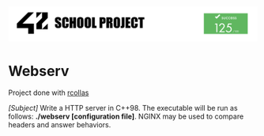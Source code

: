 ![42](docs/42Project.png "42")

# Webserv

Project done with [rcollas](https://github.com/rcollas)

_[Subject]_
Write a HTTP server in C++98. The executable will be run as follows: **./webserv [configuration file]**. NGINX may be used to compare headers and answer behaviors.
